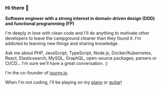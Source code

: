 ### Hi there 👋

**Software engineer with a strong interest in domain-driven design (DDD) and functional programming (FP)**

I'm deeply in love with clean code and I'll do anything to motivate other developers to leave the campground cleaner than they found it. I'm addicted to learning new things and sharing knowledge.

Ask me about PHP, JavaScript, TypeScript, Node.js, Docker/Kubernetes, React, Elasticsearch, MySQL, GraphQL, open-source packages, parsers or CI/CD... I'm sure we'll have a great conversation. ;)

I'm the co-founder of [journy.io](https://github.com/journy-io).

When I'm not coding, I'll be playing on my [piano](https://github.com/hansott/piano) or [guitar](https://github.com/hansott/guitar)!
